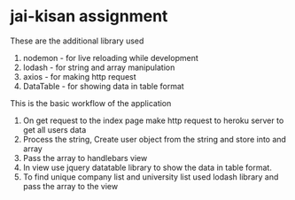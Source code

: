 # jai-kisan assignment

These are the additional library used
1. nodemon - for live reloading while development
2. lodash - for string and array manipulation
3. axios - for making http request
4. DataTable - for showing data in table format

This is the basic workflow of the application
1. On get request to the index page make http request to heroku server to get all users data
2. Process the string, Create user object from the string and store into and array
3. Pass the array to handlebars view
4. In view use jquery datatable library to show the data in table format.
5. To find unique company list and university list used lodash library and pass the array to the view
